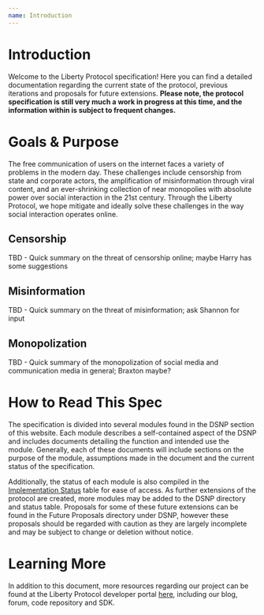 ```yaml
---
name: Introduction
---
```


# Introduction

Welcome to the Liberty Protocol specification!
Here you can find a detailed documentation regarding the current state of the protocol, previous iterations and proposals for future extensions.
**Please note, the protocol specification is still very much a work in progress at this time, and the information within is subject to frequent changes.**

# Goals & Purpose

The free communication of users on the internet faces a variety of problems in the modern day.
These challenges include censorship from state and corporate actors, the amplification of misinformation through viral content, and an ever-shrinking collection of near monopolies with absolute power over social interaction in the 21st century.
Through the Liberty Protocol, we hope mitigate and ideally solve these challenges in the way social interaction operates online.

## Censorship

TBD - Quick summary on the threat of censorship online; maybe Harry has some suggestions

## Misinformation

TBD - Quick summary on the threat of misinformation; ask Shannon for input

## Monopolization

TBD - Quick summary of the monopolization of social media and communication media in general; Braxton maybe?

# How to Read This Spec

The specification is divided into several modules found in the DSNP section of this website.
Each module describes a self-contained aspect of the DSNP and includes documents detailing the function and intended use the module.
Generally, each of these documents will include sections on the purpose of the module, assumptions made in the document and the current status of the specification.

Additionally, the status of each module is also compiled in the [Implementation Status](/DSNP/Implementation_Status) table for ease of access.
As further extensions of the protocol are created, more modules may be added to the DSNP directory and status table.
Proposals for some of these future extensions can be found in the Future Proposals directory under DSNP, however these proposals should be regarded with caution as they are largely incomplete and may be subject to change or deletion without notice.

# Learning More

In addition to this document, more resources regarding our project can be found at the Liberty Protocol developer portal [here](tbd), including our blog, forum, code repository and SDK.
